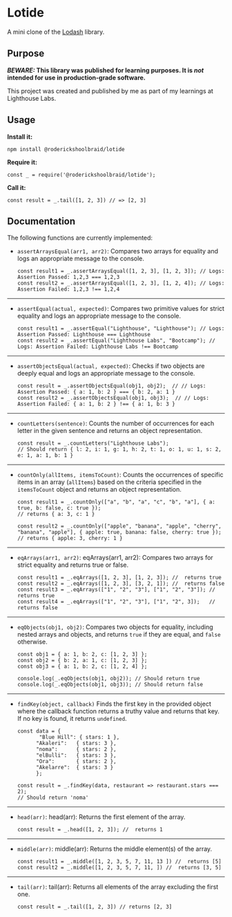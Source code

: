 # Lotide

A mini clone of the [Lodash](https://lodash.com) library.

## Purpose

**_BEWARE:_ This library was published for learning purposes. It is _not_ intended for use in production-grade software.**

This project was created and published by me as part of my learnings at Lighthouse Labs. 

## Usage

**Install it:**

`npm install @roderickshoolbraid/lotide`

**Require it:**

`const _ = require('@roderickshoolbraid/lotide');`

**Call it:**

`const result = _.tail([1, 2, 3]) // => [2, 3]`

## Documentation

The following functions are currently implemented:

* `assertArraysEqual(arr1, arr2)`: 
      Compares two arrays for equality and logs an appropriate message to the console.

      const result1 = _.assertArraysEqual([1, 2, 3], [1, 2, 3]); // Logs: Assertion Passed: 1,2,3 === 1,2,3
      const result2 = _.assertArraysEqual([1, 2, 3], [1, 2, 4]); // Logs: Assertion Failed: 1,2,3 !== 1,2,4
      
_________________________________________________________________________
* `assertEqual(actual, expected)`:
      Compares two primitive values for strict equality and logs an appropriate message to the console.

      const result1 = _.assertEqual("Lighthouse", "Lighthouse"); // Logs: Assertion Passed: Lighthouse === Lighthouse
      const result2 = _.assertEqual("Lighthouse Labs", "Bootcamp"); // Logs: Assertion Failed: Lighthouse Labs !== Bootcamp

_________________________________________________________________________
* `assertObjectsEqual(actual, expected)`:
       Checks if two objects are deeply equal and logs an appropriate message to the console.

      const result = _.assertObjectsEqual(obj1, obj2);  // // Logs: Assertion Passed: { a: 1, b: 2 } === { b: 2, a: 1 }
      const result2 = _.assertObjectsEqual(obj1, obj3);  // // Logs: Assertion Failed: { a: 1, b: 2 } !== { a: 1, b: 3 }

_________________________________________________________________________
* `countLetters(sentence)`:
      Counts the number of occurrences for each letter in the given sentence and returns an object representation.

      const result = _.countLetters("Lighthouse Labs");
      // Should return { l: 2, i: 1, g: 1, h: 2, t: 1, o: 1, u: 1, s: 2, e: 1, a: 1, b: 1 }

_________________________________________________________________________
* `countOnly(allItems, itemsToCount)`:
      Counts the occurrences of specific items in an array (`allItems`) based on the criteria specified in the `itemsToCount` object and returns an object representation.

      const result1 = _.countOnly(["a", "b", "a", "c", "b", "a"], { a: true, b: false, c: true });
      // returns { a: 3, c: 1 }
      
      const result2 = _.countOnly(["apple", "banana", "apple", "cherry", "banana", "apple"], { apple: true, banana: false, cherry: true });
      // returns { apple: 3, cherry: 1 }

_________________________________________________________________________ 
* `eqArrays(arr1, arr2)`: 
      eqArrays(arr1, arr2): Compares two arrays for strict equality and returns true or false.

      const result1 = _.eqArrays([1, 2, 3], [1, 2, 3]); //  returns true
      const result2 = _.eqArrays([1, 2, 3], [3, 2, 1]); //  returns false
      const result3 = _.eqArrays(["1", "2", "3"], ["1", "2", "3"]); //  returns true
      const result4 = _.eqArrays(["1", "2", "3"], ["1", "2", 3]);   //  returns false

_________________________________________________________________________
* `eqObjects(obj1, obj2)`:
      Compares two objects for equality, including nested arrays and objects, and returns `true` if they are equal, and `false` otherwise.

      const obj1 = { a: 1, b: 2, c: [1, 2, 3] };
      const obj2 = { b: 2, a: 1, c: [1, 2, 3] };
      const obj3 = { a: 1, b: 2, c: [1, 2, 4] };

      console.log(_.eqObjects(obj1, obj2)); // Should return true
      console.log(_.eqObjects(obj1, obj3)); // Should return false

_________________________________________________________________________
* `findKey(object, callback)`
      Finds the first key in the provided object where the callback function returns a truthy value and returns that key. If no key is found, it returns `undefined`.

      const data = {
             "Blue Hill": { stars: 1 },
            "Akaleri":   { stars: 3 },
            "noma":      { stars: 2 },
            "elBulli":   { stars: 3 },
            "Ora":       { stars: 2 },
            "Akelarre":  { stars: 3 }
            };

      const result = _.findKey(data, restaurant => restaurant.stars === 2);
      // Should return 'noma'

_________________________________________________________________________
* `head(arr)`: 
      head(arr): Returns the first element of the array.

      const result = _.head([1, 2, 3]); //  returns 1

_________________________________________________________________________
* `middle(arr)`: 
      middle(arr): Returns the middle element(s) of the array.

      const result1 = _.middle([1, 2, 3, 5, 7, 11, 13 ]) //  returns [5]
      const result2 = _.middle([1, 2, 3, 5, 7, 11, ]) //  returns [3, 5]

_________________________________________________________________________
* `tail(arr)`: 
      tail(arr): Returns all elements of the array excluding the first one.

      const result = _.tail([1, 2, 3]) // returns [2, 3]


